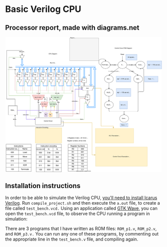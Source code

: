 # Basic Verilog CPU
## Processor report, made with diagrams.net
![CPU Diagram](ELEC2602-Project-Processor-Diagram.drawio.svg)
## Installation instructions
In order to be able to simulate the Verilog CPU, [you'll need to install Icarus Verilog](https://steveicarus.github.io/iverilog/usage/getting_started.html). Run `compile_project.sh` and then execute the `a.out` file, to create a file called `test_bench.vcd.` Using an application called [GTK Wave](https://github.com/gtkwave/gtkwave), you can open the `test_bench.vcd` file, to observe the CPU running a program in simulation:

There are 3 programs that I have written as ROM files: `ROM_p1.v`, `ROM_p2.v`, and `ROM_p3.v.` You can run any one of these programs, by commenting out the appropriate line in the `test_bench.v` file, and compiling again.
